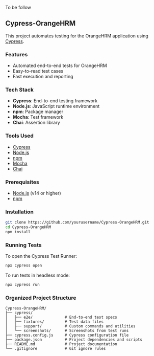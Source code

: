 To be follow

## Cypress-OrangeHRM

This project automates testing for the OrangeHRM application using [Cypress](https://www.cypress.io/).

### Features

- Automated end-to-end tests for OrangeHRM
- Easy-to-read test cases
- Fast execution and reporting

### Tech Stack

- **Cypress**: End-to-end testing framework
- **Node.js**: JavaScript runtime environment
- **npm**: Package manager
- **Mocha**: Test framework
- **Chai**: Assertion library

### Tools Used

- [Cypress](https://www.cypress.io/)
- [Node.js](https://nodejs.org/)
- [npm](https://www.npmjs.com/)
- [Mocha](https://mochajs.org/)
- [Chai](https://www.chaijs.com/)

### Prerequisites

- [Node.js](https://nodejs.org/) (v14 or higher)
- [npm](https://www.npmjs.com/)

### Installation

```bash
git clone https://github.com/yourusername/Cypress-OrangeHRM.git
cd Cypress-OrangeHRM
npm install
```

### Running Tests

To open the Cypress Test Runner:

```bash
npx cypress open
```

To run tests in headless mode:

```bash
npx cypress run
```

### Organized Project Structure

```
Cypress-OrangeHRM/
├── cypress/
│   ├── e2e/              # End-to-end test specs
│   ├── fixtures/         # Test data files
│   ├── support/          # Custom commands and utilities
│   └── screenshots/      # Screenshots from test runs
├── cypress.config.js     # Cypress configuration file
├── package.json          # Project dependencies and scripts
├── README.md             # Project documentation
└── .gitignore            # Git ignore rules
```
